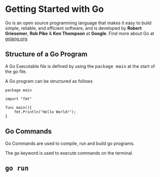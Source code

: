 # Getting Started with Go

Go is an open source programming language that makes it easy to build simple, reliable, and efficient software, and is developed by **Robert Griesemer**, **Rob Pike** & **Ken Thompson** at **Google**. Find more about Go at [golang.org](https://golang.org/).

## Structure of a Go Program

A Go Executable file is defined by using the <kbd>package main</kbd> at the start of the go file.

A Go program can be structured as follows
```
package main

import "fmt"

func main(){
	fmt.Println("Hello World!");
}
```

## Go Commands

Go Commands are used to compile, run and build go programs.

The <kbd>go</kbd> keyword is used to execute commands on the terminal.

## <kbd>go run</kbd>
